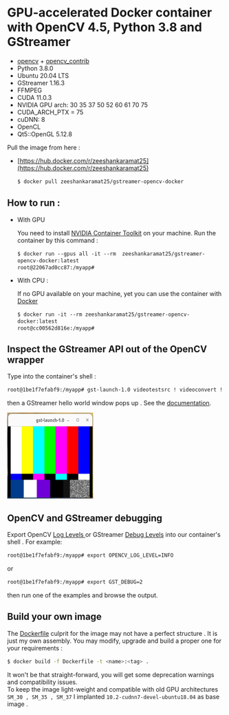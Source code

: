 #  GPU-accelerated Docker container with OpenCV 4.5, Python 3.8 and GStreamer 

- [opencv](https://github.com/opencv/opencv) + [opencv_contrib](https://github.com/opencv/opencv_contrib)
- Python 3.8.0
- Ubuntu  20.04 LTS
- GStreamer  1.16.3
- FFMPEG
- CUDA  11.0.3
- NVIDIA GPU arch:  30 35 37 50 52 60 61 70 75 
- CUDA_ARCH_PTX = 75
- cuDNN:  8
- OpenCL
- Qt5::OpenGL  5.12.8

Pull the image from here :

- [https://hub.docker.com/r/zeeshankaramat25](https://hub.docker.com/r/zeeshankaramat25)
   ```sh
   $ docker pull zeeshankaramat25/gstreamer-opencv-docker
   ```

## How to run :

- With GPU 
  
    You need to install [NVIDIA Container Toolkit](https://docs.nvidia.com/datacenter/cloud-native/container-toolkit/install-guide.html) on your machine. Run the container by this command :

    ```
    $ docker run --gpus all -it --rm  zeeshankaramat25/gstreamer-opencv-docker:latest
    root@22067ad0cc87:/myapp#  
    ```

- With CPU :
    
    If no GPU available on your machine, yet you can use the container with [Docker](https://docs.docker.com/engine/install/)
    ```
    $ docker run -it --rm zeeshankaramat25/gstreamer-opencv-docker:latest
    root@cc00562d816e:/myapp# 
    ```

## Inspect the GStreamer API out of the OpenCV wrapper 

Type into the container's shell :

```sh
root@1be1f7efabf9:/myapp# gst-launch-1.0 videotestsrc ! videoconvert ! autovideosink
```
then a  GStreamer hello world window pops up . See the [documentation](https://gstreamer.freedesktop.org/documentation/tutorials/basic/gstreamer-tools.html?gi-language=python).

 <img src=gstream.png width="200" height="200">

## OpenCV and  GStreamer debugging

Export OpenCV  [Log Levels ](https://docs.opencv.org/4.5.0/da/db0/namespacecv_1_1utils_1_1logging.html) or GStreamer [Debug Levels](https://gstreamer.freedesktop.org/documentation/tutorials/basic/debugging-tools.html?gi-language=python) into our container's shell . For example:

```sh
root@1be1f7efabf9:/myapp# export OPENCV_LOG_LEVEL=INFO 
```
or

```sh
root@1be1f7efabf9:/myapp# export GST_DEBUG=2
```

then run one of the examples and browse the output.

## Build your own image 
The [Dockerfile](Dockerfile) culprit for the image may not have a perfect structure . It is just my own assembly.
You may modify, upgrade and build a proper one for your requirements :

```bash
$ docker build -f Dockerfile -t <name>:<tag> .
```
It won't be that straight-forward, you will get some deprecation warnings and compatibility issues. <br /> To keep the image light-weight and compatible with old GPU architectures `SM_30 , SM_35 , SM_37` I implanted ``10.2-cudnn7-devel-ubuntu18.04`` as base 
image . 
